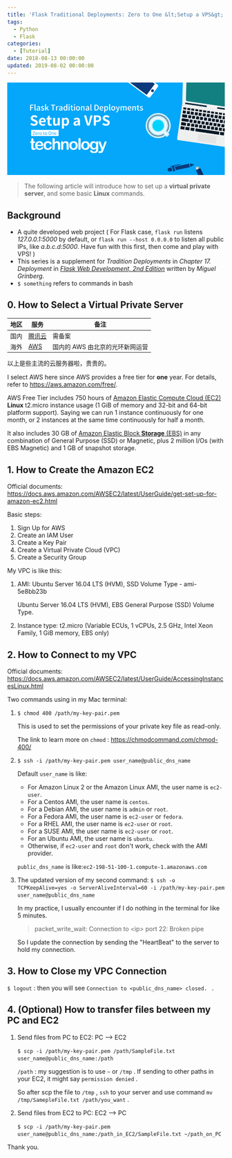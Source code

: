 ```yaml
---
title: 'Flask Traditional Deployments: Zero to One &lt;Setup a VPS&gt;'
tags:
  - Python
  - Flask
categories:
  - [Tutorial]
date: 2018-08-13 00:00:00
updated: 2019-08-02 00:00:00
---
```


<img src="/Flask-Traditional-Deployments-Zero-to-One-Setup-a-VPS/Flask_Traditional_Deployments_Zero_to_One_Setup_a_VPS_avatar.png">

> The following article will introduce how to set up a **virtual private server**, and some basic **Linux** commands. 

<!-- more -->

## Background 

- A quite developed web project ( For Flask case, `flask run` listens *127.0.0.1:5000* by default, or `flask run --host 0.0.0.0` to listen all public IPs, like *a.b.c.d:5000*. Have fun with this first, then come and play with VPS! )
- This series is a supplement for *Tradition Deployments* in *Chapter 17. Deployment* in *[Flask Web Development, 2nd Edition][url_flask_web_dev]* written by *Miguel Grinberg*. 
- `$ something` refers to commands in bash

## 0. How to Select a Virtual Private Server 

| 地区 | 服务                   | 备注                          |
| ---- | --------------------- | ----------------------------- |
| 国内 | [腾讯云][url_tx_cloud] | 需备案                        |
| 海外 | [AWS][url_aws]         | 国内的 AWS 由北京的光环新网运营 |

以上是些主流的云服务器啦，贵贵的。

I select AWS here since AWS provides a free tier for **one** year. For details, refer to https://aws.amazon.com/free/. 

AWS Free Tier includes 750 hours of [Amazon Elastic Compute Cloud (EC2)](https://aws.amazon.com/ec2/) **Linux** t2.micro instance usage (1 GiB of memory and 32-bit and 64-bit platform support). Saying we can run 1 instance continuously for one month, or 2 instances at the same time continuously for half a month. 

It also includes 30 GB of [Amazon Elastic Block **Storage** (EBS)](https://aws.amazon.com/ebs/) in any combination of General Purpose (SSD) or Magnetic, plus 2 million I/Os (with EBS Magnetic) and 1 GB of snapshot storage. 

## 1. How to Create the Amazon EC2

Official documents: https://docs.aws.amazon.com/AWSEC2/latest/UserGuide/get-set-up-for-amazon-ec2.html

Basic steps:

1. Sign Up for AWS
2. Create an IAM User
3. Create a Key Pair
4. Create a Virtual Private Cloud (VPC)
5. Create a Security Group

My VPC is like this:

1. AMI: Ubuntu Server 16.04 LTS (HVM), SSD Volume Type - ami-5e8bb23b

    Ubuntu Server 16.04 LTS (HVM), EBS General Purpose (SSD) Volume Type. 

2. Instance type: t2.micro (Variable ECUs, 1 vCPUs, 2.5 GHz, Intel Xeon Family, 1 GiB memory, EBS only)

## 2. How to Connect to my VPC

Official documents: https://docs.aws.amazon.com/AWSEC2/latest/UserGuide/AccessingInstancesLinux.html

Two commands using in my Mac terminal:

1. `$ chmod 400 /path/my-key-pair.pem` 

    This is used to set the permissions of your private key file as read-only. 

    The link to learn more on `chmod` : https://chmodcommand.com/chmod-400/

2. `$ ssh -i /path/my-key-pair.pem user_name@public_dns_name` 

    Default `user_name` is like:

    * For Amazon Linux 2 or the Amazon Linux AMI, the user name is `ec2-user`.
    * For a Centos AMI, the user name is `centos`.
    * For a Debian AMI, the user name is `admin` or `root`.
    * For a Fedora AMI, the user name is `ec2-user` or `fedora`.
    * For a RHEL AMI, the user name is `ec2-user` or `root`.
    * For a SUSE AMI, the user name is `ec2-user` or `root`.
    * For an Ubuntu AMI, the user name is `ubuntu`.
    * Otherwise, if `ec2-user` and `root` don't work, check with the AMI provider.

    `public_dns_name` is like:`ec2-198-51-100-1.compute-1.amazonaws.com` 

3. The updated version of my second command: `$ ssh -o TCPKeepAlive=yes -o ServerAliveInterval=60 -i /path/my-key-pair.pem user_name@public_dns_name` 

    In my practice, I usually encounter if I do nothing in the terminal for like 5 minutes.

    > packet_write_wait: Connection to &lt;ip&gt; port 22: Broken pipe 

    So I update the connection by sending the "HeartBeat" to the server to hold my connection. 

## 3. How to Close my VPC Connection 

`$ logout` : then you will see `Connection to <public_dns_name> closed. ` .

## 4. (Optional) How to transfer files between my PC and EC2

1. Send files from PC to EC2: PC --> EC2

    `$ scp -i /path/my-key-pair.pem /path/SampleFile.txt user_name@public_dns_name:/path`

    `/path` : my suggestion is to use `~` or `/tmp` . If sending to other paths in your EC2, it might say `permission denied` . 

    So after scp the file to `/tmp` , `ssh` to your server and use command `mv /tmp/SamepleFile.txt /path/you_want` .

2. Send files from EC2 to PC: EC2 --> PC

    `$ scp -i /path/my-key-pair.pem user_name@public_dns_name:/path_in_EC2/SampleFile.txt ~/path_on_PC`

Thank you. 

[url_tx_cloud]: https://cloud.tencent.com/
[url_aws]: https://aws.amazon.com/
[url_flask_web_dev]: https://www.oreilly.com/library/view/flask-web-development/9781491991725/
